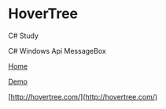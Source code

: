 # HoverTree
C# Study
 
C# Windows Api  MessageBox

[Home](http://hovertree.com/)

[Demo](http://hovertree.com/h/bjaf/psjdasa2.htm)

[http://hovertree.com/](http://hovertree.com/)

